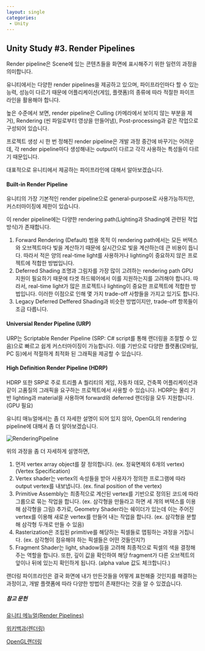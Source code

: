 ```yaml
---
layout: single
categories:
 - Unity
---
```




## Unity Study \#3. Render Pipelines



Render pipeline은  Scene에 있는 콘텐츠들을 화면에 표시해주기 위한 일련의 과정을 의미합니다.

유니티에서는 다양한 render pipelines을 제공하고 있으며, 파이프라인마다 할 수 있는 능력, 성능이 다르기 때문에 어플리케이션(게임, 플랫폼)의 종류에 따라 적절한 파이프라인을 활용해야 합니다.

높은 수준에서 보면, render pipeline은 
Culling (카메라에서 보이지 않는 부분을 제거), 
Rendering (씬 파일로부터 영상을 만들어냄), Post-processing과 같은 작업으로 구성되어 있습니다.

프로젝트 생성 시 한 번 정해진 render pipeline은 개발 과정 중간에 바꾸기는 어려운데, 각 render pipeline마다  생성해내는 output이 다르고 각각 사용하는 특성들이 다르기 때문입니다.  

대표적으로 유니티에서 제공하는 파이프라인에 대해서 알아보겠습니다.

#### Built-in Render Pipeline

유니티의 가장 기본적인 render pipeline으로 general-purpose로 사용가능하지만, 커스터마이징에 제한이 있습니다. 

이 render pipeline에는 다양한 rendering path(Lighting과 Shading에 관련된 작업 방식)가 존재합니다.

1. Forward Rendering (Default)
   범용 목적 
   이 rendering path에서는 모든 버텍스와 오브젝트마다 빛을 계산하기 때문에 실시간으로 빛을 계산하는데 큰 비용이 듭니다.  따라서 적은 양의 real-time light를 사용하거나 lighting이 중요하지 않은 프로젝트에 적합한 방법입니다. 
2. Deferred Shading
   조명과 그림자를 가장 많이 고려하는 rendering path
   GPU 지원이 필요하기 때문에 타겟 하드웨어에서 이를 지원하는지를 고려해야 합니다. 따라서, real-time light가 많은 프로젝트나 lighting이 중요한 프로젝트에 적합한 방법입니다. 이러한 이점으로 인해 몇 가지 trade-off 사항들을 가지고 있기도 합니다. 
3. Legacy Deferred
   Deffered Shading과 비슷한 방법이지만, trade-off 항목들이 조금 다릅니다. 

#### Universial Render Pipeline (URP)

URP는 Scriptable Render Pipeline (SRP: C# script를 통해 랜더링을 조절할 수 있음)으로 빠르고 쉽게 커스터마이징이 가능합니다. 이를 기반으로 다양한 플랫폼(모바일, PC 등)에서 적절하게 최적화 된 그래픽을 제공할 수 있습니다.

#### High Definition Render Pipeline (HDRP)

HDRP 또한 SRP로 주로 트리플 A 퀄리티의 게임, 자동차 데모, 건축쪽 어플리케이션과 같이 고품질의 그래픽을 요구하는 프로젝트에서 사용할 수 있습니다. HDRP는 물리 기반 lighting과 material을 사용하며 forward와 deferred 랜더링을 모두 지원합니다. (GPU 필요) 



유니티 매뉴얼에서는 좀 더 자세한 설명이 되어 있지 않아, OpenGL의 rendering pipeline에 대해서 좀 더 알아보겠습니다. 

![RenderingPipeline](https://user-images.githubusercontent.com/28036481/113686344-1ef47c80-9702-11eb-8499-c9b62e6f429f.png)

위의 과정을 좀 더 자세하게 설명하면,

1. 먼저 vertex array object를 잘 정의합니다. (ex. 정육면체의 6개의 vertex)(Vertex Specification)
2. Vertex shader는 vertex의 속성들을 받아 사용자가 정의한 프로그램에 따라 output vertex를 내보냅니다. (ex. final position of the vertex)
3. Primitive Assembly는 최종적으로 계산된 vertex를 기반으로 정의된 코드에 따라 그룹으로 묶는 작업을 합니다. (ex. 삼각형을 만들라고 하면 세 개의 버텍스를 이용해 삼각형을 그림)
   추가로, Geometry Shader라는 쉐이더가 있는데 이는 주어진 vertex를 이용해 새로운 vertex를 만들어 내는 작업을 합니다. (ex. 삼각형을 분할해 삼각형 두개로 만들 수 있음)
4. Rasterization은 조립된 primitive를 해당하는 픽셀들로 맵핑하는 과정을 거칩니다. (ex. 삼각형이 점유해야 하는 픽셀들은 어떤 것들인지?)
5. Fragment Shader는 light, shadow등을 고려해 최종적으로 픽셀의 색을 결정해주는 역할을 합니다. 또한, 깊이 값을 확인하여 해당 fragment가 다른 오브젝트의 앞이나 뒤에 있는지 확인하게 됩니다. (alpha value 값도 체크합니다.)



랜더링 파이프라인은 결국 화면에 내가 만든것들을 어떻게 표현해줄 것인지를 해결하는 과정이고, 개발 플랫폼에 따라 다양한 방법이 존재한다는 것을 알 수 있겠습니다.



##### 참고 문헌

[유니티 메뉴얼(Render Pipelines)](https://docs.unity3d.com/Manual/render-pipelines-overview.html)

[위키백과(렌더링)](https://ko.wikipedia.org/wiki/%EB%A0%8C%EB%8D%94%EB%A7%81)

[OpenGL랜더링](https://www.khronos.org/opengl/wiki/Rendering_Pipeline_Overview)

